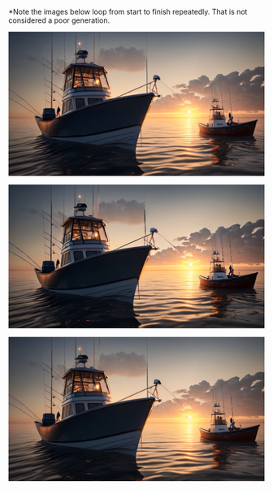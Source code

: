 *Note the images below loop from start to finish repeatedly. That is not considered a poor generation.

![Black Hole with Jet Stream](https://github.com/bartczernicki/StableDiffusion/blob/main/ImgToVid/Boats-Sunset/Good/Boats-Sunset-Good-Drift.webp)

![Black Hole with Jet Stream](https://github.com/bartczernicki/StableDiffusion/blob/main/ImgToVid/Boats-Sunset/Good/Boats-Sunset-Good-Water-Ripples.webp)

![Black Hole with Jet Stream](https://github.com/bartczernicki/StableDiffusion/blob/main/ImgToVid/Boats-Sunset/Good/Boats-Sunset-Good-Zoom.webp)
